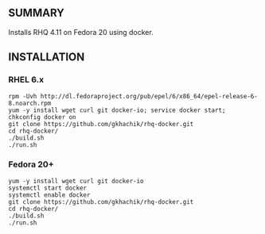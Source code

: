 ## SUMMARY
Installs RHQ 4.11 on Fedora 20 using docker.

## INSTALLATION

### RHEL 6.x
```
rpm -Uvh http://dl.fedoraproject.org/pub/epel/6/x86_64/epel-release-6-8.noarch.rpm
yum -y install wget curl git docker-io; service docker start; chkconfig docker on
git clone https://github.com/gkhachik/rhq-docker.git
cd rhq-docker/
./build.sh
./run.sh
```
### Fedora 20+
```
yum -y install wget curl git docker-io
systemctl start docker
systemctl enable docker
git clone https://github.com/gkhachik/rhq-docker.git
cd rhq-docker/
./build.sh
./run.sh
```

